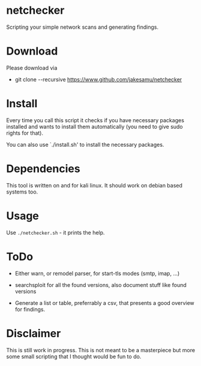 # netchecker

Scripting your simple network scans and generating findings.

# Download

Please download via
* git clone --recursive https://www.github.com/jakesamu/netchecker

# Install

Every time you call this script it checks if you have necessary packages installed and wants to install them automatically (you need to give sudo rights for that).

You can also use `./install.sh' to install the necessary packages.

# Dependencies

This tool is written on and for kali linux. It should work on debian based systems too.

# Usage
Use `./netchecker.sh` - it prints the help.

# ToDo

* Either warn, or remodel parser, for start-tls modes (smtp, imap, ...)

* searchsploit for all the found versions, also document stuff like found versions
* Generate a list or table, preferrably a csv, that presents a good overview for findings.

# Disclaimer

This is still work in progress.
This is not meant to be a masterpiece but more some small scripting that I thought would be fun to do.
